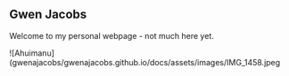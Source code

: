 ## Gwen Jacobs 

Welcome to my personal webpage - not much here yet.

![Ahuimanu](gwenajacobs/gwenajacobs.github.io/docs/assets/images/IMG_1458.jpeg



